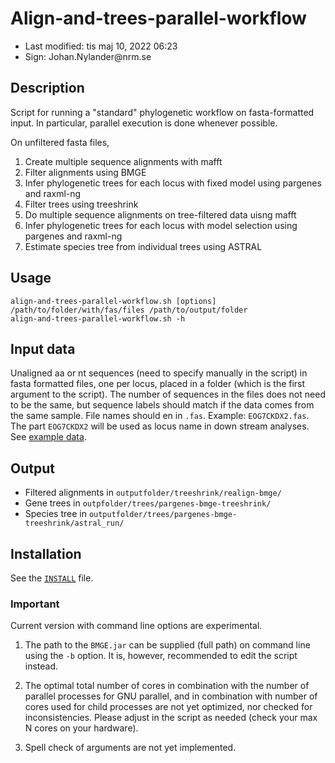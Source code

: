 # Align-and-trees-parallel-workflow

- Last modified: tis maj 10, 2022  06:23
- Sign: Johan.Nylander\@nrm.se

## Description

Script for running a "standard" phylogenetic workflow on fasta-formatted input.
In particular, parallel execution is done whenever possible.

On unfiltered fasta files,

1. Create multiple sequence alignments with mafft
2. Filter alignments using BMGE
3. Infer phylogenetic trees for each locus with fixed model using pargenes and raxml-ng
4. Filter trees using treeshrink
5. Do multiple sequence alignments on tree-filtered data uisng mafft
6. Infer phylogenetic trees for each locus with model selection using pargenes and raxml-ng
7. Estimate species tree from individual trees using ASTRAL

## Usage

    align-and-trees-parallel-workflow.sh [options] /path/to/folder/with/fas/files /path/to/output/folder
    align-and-trees-parallel-workflow.sh -h

## Input data

Unaligned aa or nt sequences (need to specify manually in the script) in fasta
formatted files, one per locus, placed in a folder (which is the first argument
to the script). The number of sequences in the files does not need to be the
same, but sequence labels should match if the data comes from the same sample.
File names should en in `.fas`. Example: `EOG7CKDX2.fas`.  The part `EOG7CKDX2`
will be used as locus name in down stream analyses. See [example data](data).

## Output

- Filtered alignments in `outputfolder/treeshrink/realign-bmge/`
- Gene trees in `outpfolder/trees/pargenes-bmge-treeshrink/`
- Species tree in `outputfolder/trees/pargenes-bmge-treeshrink/astral_run/`

## Installation

See the [`INSTALL`](INSTALL) file.

### Important

Current version with command line options are experimental.

1. The path to the `BMGE.jar` can be supplied (full path) on command line using the `-b` option.
It is, however, recommended to edit the script instead.

2. The optimal total number of cores in combination with the number of parallel processes for GNU parallel,
and in combination with number of cores used for child processes are not yet optimized, nor checked for
inconsistencies. Please adjust in the script as needed (check your max N cores on your hardware).

3. Spell check of arguments are not yet implemented.
